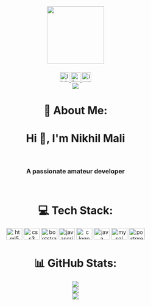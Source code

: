 <div align="center">
<div align="center">
  <img height="150" src="https://camo.githubusercontent.com/62da68eb62b1e5f175f7d1f0191dd89a653d7908feb22d37d4a0ab07365d6791/68747470733a2f2f6d656469612e67697068792e636f6d2f6d656469612f4d3967624264396e6244724f5475314d71782f67697068792e676966"  />
</div>

###

<div align="center">
  <a href="https://www.linkedin.com/in/nikhil-mali-461193274/" target="_blank">
    <img src="https://img.shields.io/static/v1?message=LinkedIn&logo=linkedin&label=&color=0077B5&logoColor=white&labelColor=&style=for-the-badge" height="25" alt="linkedin logo"  />
  </a>
    <a href="https://www.hackerrank.com/nikhil_mali" target="_blank">
    <img src="https://img.shields.io/static/v1?message=HackerRank&logo=hackerrank&label=&color=2EC866&logoColor=white&labelColor=&style=for-the-badge" height="25" alt="hackerrank logo"  />
  </a>
  <a href="https://www.instagram.com/nikhil_mali_1998/" target="_blank">
    <img src="https://img.shields.io/static/v1?message=Instagram&logo=instagram&label=&color=E4405F&logoColor=white&labelColor=&style=for-the-badge" height="25" alt="instagram logo"  />
  </a>
</div>

<div align="center">
  <img src="https://visitor-badge.laobi.icu/badge?page_id=NikhilMali-98.NikhilMali-98"  />
</div>


# 💫 About Me:
<div align="center">
<h1 align="center">Hi 👋, I'm Nikhil Mali</h1><br><h3 align="center">A passionate amateur developer</h3><br>
</div>

# 💻 Tech Stack:
<div align="center">
  <img src="https://cdn.jsdelivr.net/gh/devicons/devicon/icons/html5/html5-original.svg" height="30" width="42" alt="html5 logo"  />
  <img src="https://cdn.jsdelivr.net/gh/devicons/devicon/icons/css3/css3-original.svg" height="30" width="42" alt="css3 logo"  />
  <img src="https://cdn.jsdelivr.net/gh/devicons/devicon/icons/bootstrap/bootstrap-original.svg" height="30" width="42" alt="bootstrap logo"  />
  <img src="https://cdn.jsdelivr.net/gh/devicons/devicon/icons/javascript/javascript-original.svg" height="30" width="42" alt="javascript logo"  />
   <img src="https://cdn.jsdelivr.net/gh/devicons/devicon/icons/c/c-original.svg" height="30" width="42" alt="c logo"  />
  <img src="https://cdn.jsdelivr.net/gh/devicons/devicon/icons/java/java-original.svg" height="30" width="42" alt="java logo"  />
  <img src="https://cdn.jsdelivr.net/gh/devicons/devicon/icons/mysql/mysql-original.svg" height="30" width="42" alt="mysql logo"  />  
   <img src="https://cdn.jsdelivr.net/gh/devicons/devicon/icons/postgresql/postgresql-original.svg" height="30" width="42" alt="postgresql logo"  /> 
</div>


# 📊 GitHub Stats:
![](https://github-readme-stats.vercel.app/api?username=NikhilMali-98&theme=dark&hide_border=false&include_all_commits=false&count_private=false)<br/>
![](https://github-readme-streak-stats.herokuapp.com/?user=NikhilMali-98&theme=dark&hide_border=false)<br/>
![](https://github-readme-stats.vercel.app/api/top-langs/?username=NikhilMali-98&theme=dark&hide_border=false&include_all_commits=false&count_private=false&layout=compact)
</div>
